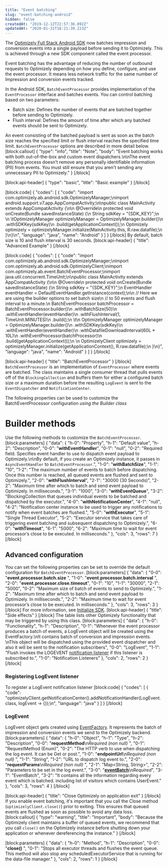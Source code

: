 ```yaml
---
title: "Event batching"
slug: "event-batching-android"
hidden: false
createdAt: "2019-12-12T22:57:36.892Z"
updatedAt: "2020-01-31T18:21:39.223Z"
---
```

The [Optimizely Full Stack Android SDK](https://github.com/optimizely/android-sdk) now batches impression and conversion events into a single payload before sending it to Optimizely. This is achieved through a new SDK component called the event processor.

Event batching has the advantage of reducing the number of outbound requests to Optimizely depending on how you define, configure, and use the event processor. It means less network traffic for the same number of Impression and conversion events tracked.

In the Android SDK, `BatchEventProcessor` provides implementation of the `EventProcessor` interface and batches events. You can control batching based on two parameters:

- Batch size: Defines the number of events that are batched together before sending to Optimizely.
- Flush interval: Defines the amount of time after which any batched events should be sent to Optimizely.

An event consisting of the batched payload is sent as soon as the batch size reaches the specified limit or flush interval reaches the specified time limit. `BatchEventProcessor` options are described in more detail below.
[block:callout]
{
  "type": "info",
  "title": "Note",
  "body": "Event batching works with both out-of-the-box and custom event dispatchers.\n\nThe event batching process doesn't remove any personally identifiable information (PII) from events. You must still ensure that you aren't sending any unnecessary PII to Optimizely."
}
[/block]

[block:api-header]
{
  "type": "basic",
  "title": "Basic example"
}
[/block]

[block:code]
{
  "codes": [
    {
      "code": "import com.optimizely.ab.android.sdk.OptimizelyManager;\nimport android.support.v7.app.AppCompatActivity;\n\npublic class MainActivity extends AppCompatActivity {\n\n    @Override\n    protected void onCreate(Bundle savedInstanceState) {\n        String sdkKey = \"{SDK_KEY}\";\n      \n      \tOptimizelyManager optimizelyManager = OptimizelyManager.builder()\n          .withSDKKey(sdkKey)\n          .build(getApplicationContext());\n        Optimizely optimizely = optimizelyManager.initialize(MainActivity.this, R.raw.datafile);\n    }\n}\n",
      "language": "java",
      "name": "Android"
    }
  ]
}
[/block]
By default, batch size is 10 and flush interval is 30 seconds.
[block:api-header]
{
  "title": "Advanced Example"
}
[/block]

[block:code]
{
  "codes": [
    {
      "code": "import com.optimizely.ab.android.sdk.OptimizelyManager;\nimport com.optimizely.ab.android.sdk.OptimizelyClient;\nimport com.optimizely.ab.event.BatchEventProcessor;\nimport java.util.concurrent.TimeUnit;\n\npublic class MainActivity extends AppCompatActivity {\n\n    @Override\n    protected void onCreate(Bundle savedInstanceState) {\n      String sdkKey = \"{SDK_KEY}\";\n      EventHandler eventHandler = DefaultEventHandler.getInstance(context);\n\n      // Here we are using the builder options to set batch size\n      // to 50 events and flush interval to a minute.\n      BatchEventProcessor batchProcessor = BatchEventProcessor.builder()\n        .withBatchSize(50)\n        .withEventHandler(eventHandler)\n        .withFlushInterval(1, TimeUnit.MINUTES)\n        .build();\n      \t\n      OptimizelyManager optimizelyManager = OptimizelyManager.builder()\n        .withSDKKey(sdkKey)\n        .withEventHandler(eventHandler)\n        .withDatafileDownloadInterval(60L * 10L)\n        .withEventProcessor(batchProcessor)\n        .build(getApplicationContext());\n      \n      OptimizelyClient optimizely = optimizelyManager.initialize(getApplicationContext(), R.raw.datafile);\n    }\n}",
      "language": "java",
      "name": "Android"
    }
  ]
}
[/block]

[block:api-header]
{
  "title": "BatchEventProcessor"
}
[/block]
`BatchEventProcessor` is an implementation of `EventProcessor` where events are batched. The class maintains a single consumer thread that pulls events off of the `BlockingCollection` and buffers them for either a configured batch size or a maximum duration before the resulting `LogEvent` is sent to the `EventDispatcher` and `NotificationCenter`.

The following properties can be used to customize the BatchEventProcessor configuration *using the Builder class*


# Builder methods
Use the following methods to customize the `BatchEventProcessor`.
[block:parameters]
{
  "data": {
    "h-0": "Property",
    "h-1": "Default value",
    "h-2": "Description",
    "0-0": "**withEventHandler**",
    "0-1": "null",
    "0-2": "Required field. Specifies event handler to use to dispatch event payload to Optimizely.\n\nBy default, if you create an Optimizely instance, it passes in `AsyncEventHandler` to `BatchEventProcessor`.",
    "1-0": "**withBatchSize**",
    "1-1": "10",
    "1-2": "The maximum number of events to batch before dispatching. Once this number is reached, all queued events are flushed and sent to Optimizely.",
    "2-0": "**withFlushInterval**",
    "2-1": "30000 (30 Seconds)",
    "2-2": "Maximum time after which to batch and send event payload to Optimizely. In milliseconds.",
    "3-1": "1000",
    "3-0": "**withEventQueue**",
    "3-2": "BlockingCollection that queues individual events to be batched and dispatched by the executor.",
    "4-0": "**withNotificationCenter**",
    "4-1": "null",
    "4-2": "Notification center instance to be used to trigger any notifications to notify when event batches are flushed.",
    "5-0": "**withExecutor**",
    "5-1": "Single Thread Executor",
    "5-2": "Executor service that takes care of triggering event batching and subsequent dispatching to Optimizely.",
    "6-0": "**withTimeout**",
    "6-1": "5000",
    "6-2": "Maximum time to wait for event processor’s close to be executed. In milliseconds."
  },
  "cols": 3,
  "rows": 7
}
[/block]
## Advanced configuration
You can set the following properties can be set to override the default configuration for `BatchEventProcessor`.
[block:parameters]
{
  "data": {
    "0-0": "**event.processor.batch.size** ",
    "1-0": "**event.processor.batch.interval** ",
    "2-0": "**event.processor.close.timeout**",
    "0-1": "10",
    "1-1": "30000",
    "2-1": "5000",
    "0-2": "Maximum size of batch of events to send to Optimizely.",
    "1-2": "Maximum time after which to batch and send event payload to Optimizely. In milliseconds.",
    "2-2": "Maximum time to wait for event processor’s close to be executed. In milliseconds."
  },
  "cols": 3,
  "rows": 3
}
[/block]
For more information, see [Initialize SDK](doc:initialize-sdk-android).
[block:api-header]
{
  "title": "Side effects"
}
[/block]
The table lists other Optimizely functionality that may be triggered by using this class.
[block:parameters]
{
  "data": {
    "h-0": "Functionality",
    "h-1": "Description",
    "0-1": "Whenever the event processor produces a batch of events, a LogEvent object will be created using the EventFactory.\nIt contains batch of conversion and impression events. \nThis object will be dispatched using the provided event dispatcher and also it will be sent to the notification subscribers",
    "0-0": "LogEvent",
    "1-1": "Flush invokes the LOGEVENT [notification listener](doc:set-up-notification-listener-android) if this listener is subscribed to.",
    "1-0": "Notification Listeners"
  },
  "cols": 2,
  "rows": 2
}
[/block]
### Registering LogEvent listener

To register a LogEvent notification listener
[block:code]
{
  "codes": [
    {
      "code": "optimizelyClient.getNotificationCenter().addNotificationHandler(LogEvent.class, logEvent -> {});\n",
      "language": "java"
    }
  ]
}
[/block]
###  LogEvent

LogEvent object gets created using [EventFactory](https://github.com/optimizely/java-sdk/blob/master/core-api/src/main/java/com/optimizely/ab/event/internal/EventFactory.java). It represents the batch of impression and conversion events we send to the Optimizely backend.
[block:parameters]
{
  "data": {
    "h-0": "Object",
    "h-1": "Type",
    "h-2": "Description",
    "0-0": "**requestMethod**\n*Required (non null)* ",
    "0-1": "RequestMethod (Enum)",
    "0-2": "The HTTP verb to use when dispatching the log event. It can be Get or post.",
    "1-0": "**endpointUrl**\n*Required (non null)* ",
    "1-1": "String",
    "1-2": "URL to dispatch log event to.",
    "2-0": "**requestParams**\n*Required (non null)* ",
    "2-1": "Map<String, String>",
    "2-2": "Parameters to be set in the log event.",
    "3-0": "**[eventBatch](https://github.com/optimizely/java-sdk/blob/13c27ffc812928ef5cf05159d37ad6bab421fc5a/core-api/src/main/java/com/optimizely/ab/event/LogEvent.java#L38)**\n*Required*",
    "3-1": "EventBatch",
    "3-2": "It contains all the information regarding every event which is batched. including list of visitors which contains UserEvent."
  },
  "cols": 3,
  "rows": 4
}
[/block]

[block:api-header]
{
  "title": "Close Optimizely on application exit"
}
[/block]
If you enable event batching, it's important that you call the Close method (`optimizelyClient.close()`) prior to exiting. This ensures that queued events are flushed as soon as possible to avoid any data loss.
[block:callout]
{
  "type": "warning",
  "title": "Important",
  "body": "Because the Optimizely client maintains a buffer of queued events, we recommend that you call `close()` on the Optimizely instance before shutting down your application or whenever dereferencing the instance."
}
[/block]

[block:parameters]
{
  "data": {
    "h-0": "Method",
    "h-1": "Description",
    "0-0": "**close()** ",
    "0-1": "Stops all executor threads and flushes the event queue. This method will also stop any scheduledExecutorService that is running for the data-file manager."
  },
  "cols": 2,
  "rows": 1
}
[/block]